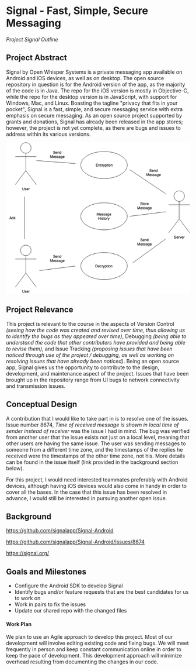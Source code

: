 # Signal - Fast, Simple, Secure Messaging
_Project Signal Outline_

## Project Abstract
Signal by Open Whisper Systems is a private messaging app available on Android and iOS devices, as well as on desktop. The open source repository in question is for the Android version of the app, as the majority of the code is in Java. The repo for the iOS version is mostly in Objective-C, while the repo for the desktop version is in JavaScript, with support for Windows, Mac, and Linux. Boasting the tagline "privacy that fits in your pocket", Signal is a fast, simple, and secure messaging service with extra emphasis on secure messaging. As an open source project supported by grants and donations, Signal has already been released in the app stores; however, the project is not yet complete, as there are bugs and issues to address within its various versions.

![Use Case Image](SignalUseCase.png)

## Project Relevance
This project is relevant to the course in the aspects of Version Control _(seeing how the code was created and revised over time, thus allowing us to identify the bugs as they appeared over time)_, Debugging _(being able to understand the code that other contributers have provided and being able to revise them)_, and Issue Tracking _(proposing issues that have been noticed through use of the project / debugging, as well as working on resolving issues that have already been noticed)_. Being an open source app, Signal gives us the opportunity to contribute to the design, development, and maintenance aspect of the project. Issues that have been brought up in the repository range from UI bugs to network connectivity and transmission issues. 

## Conceptual Design
A contribution that I would like to take part in is to resolve one of the issues. Issue number 8674, _Time of received message is shown in local time of sender instead of receiver_ was the issue I had in mind. The bug was verified from another user that the issue exists not just on a local level, meaning that other users are having the same issue. The user was sending messages to someone from a different time zone, and the timestamps of the replies he received were the timestamps of the other time zone, not his. More details can be found in the issue itself (link provided in the background section below).

For this project, I would need interested teammates preferably with Android devices, although having iOS devices would also come in handy in order to cover all the bases. In the case that this issue has been resolved in advance, I would still be interested in pursuing another open issue.

## Background
https://github.com/signalapp/Signal-Android

https://github.com/signalapp/Signal-Android/issues/8674

https://signal.org/

## Goals and Milestones

* Configure the Android SDK to develop Signal
* Identify bugs and/or feature requests that are the best candidates for us to work on
* Work in pairs to fix the issues
* Update our shared repo with the changed files

#### Work Plan

We plan to use an Agile approach to develop this project. Most of our development will involve editing existing code and fixing bugs. We will meet frequently in person and keep constant communication online in order to keep the pace of development. This development approach will minimize overhead resulting from documenting the changes in our code.
